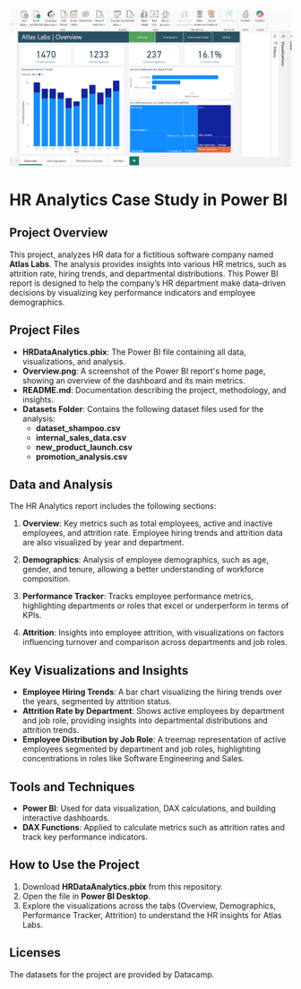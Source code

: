 
![Atlas Labs Overview](screenshots/Overview.png)

# HR Analytics Case Study in Power BI

## Project Overview
This project, analyzes HR data for a fictitious software company named **Atlas Labs**. The analysis provides insights into various HR metrics, such as attrition rate, hiring trends, and departmental distributions. This Power BI report is designed to help the company’s HR department make data-driven decisions by visualizing key performance indicators and employee demographics.

## Project Files
- **HRDataAnalytics.pbix**: The Power BI file containing all data, visualizations, and analysis.
- **Overview.png**: A screenshot of the Power BI report's home page, showing an overview of the dashboard and its main metrics.
- **README.md**: Documentation describing the project, methodology, and insights.
- **Datasets Folder**: Contains the following dataset files used for the analysis:
    - **dataset_shampoo.csv**
    - **internal_sales_data.csv**
    - **new_product_launch.csv**
    - **promotion_analysis.csv**


## Data and Analysis
The HR Analytics report includes the following sections:

1. **Overview**: Key metrics such as total employees, active and inactive employees, and attrition rate. Employee hiring trends and attrition data are also visualized by year and department.

2. **Demographics**: Analysis of employee demographics, such as age, gender, and tenure, allowing a better understanding of workforce composition.

3. **Performance Tracker**: Tracks employee performance metrics, highlighting departments or roles that excel or underperform in terms of KPIs.

4. **Attrition**: Insights into employee attrition, with visualizations on factors influencing turnover and comparison across departments and job roles.



## Key Visualizations and Insights
- **Employee Hiring Trends**: A bar chart visualizing the hiring trends over the years, segmented by attrition status.
- **Attrition Rate by Department**: Shows active employees by department and job role, providing insights into departmental distributions and attrition trends.
- **Employee Distribution by Job Role**: A treemap representation of active employees segmented by department and job roles, highlighting concentrations in roles like Software Engineering and Sales.

## Tools and Techniques
- **Power BI**: Used for data visualization, DAX calculations, and building interactive dashboards.
- **DAX Functions**: Applied to calculate metrics such as attrition rates and track key performance indicators.

## How to Use the Project
1. Download **HRDataAnalytics.pbix** from this repository.
2. Open the file in **Power BI Desktop**.
3. Explore the visualizations across the tabs (Overview, Demographics, Performance Tracker, Attrition) to understand the HR insights for Atlas Labs.

## Licenses
The datasets for the project are provided by Datacamp.
